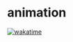 # animation
[![wakatime](https://wakatime.com/badge/github/Lazarius-WebApp/animation.svg)](https://wakatime.com/badge/github/Lazarius-WebApp/animation)
